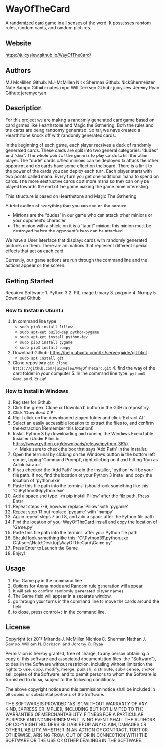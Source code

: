 # WayOfTheCard #
A randomized card game in all senses of the word. It possesses random rules, random cards, and random pictures.

## Website ##
https://juicyslew.github.io/WayOfTheCard/

## Authors ##
  MJ McMillen 				Github: MJ-McMillen
  Nick Sherman			  Github: NickShermeister
  Nate Sampo  			  Github: natesampo
  Will Derksen        Github: juicyslew
  Jeremy Ryan         Github: jeremycryan


## Description ##

For this project we are making a randomly generated card game based on card games like Hearthstone and Magic the Gathering. Both the rules and the cards are being randomly generated. So far, we have created a Hearthstone knock off with randomly generated cards.

In the beginning of each game, each player receives  a deck of randomly generated cards. These cards are split into two general categories: “dudes” and “dos”. The whole point of the game is to play cards to kill the other player. The “dude” cards called minions can be deployed to attack the other opponent and do cards have some effect on the board. There is a limit to the power of the cards you can deploy each turn. Each player starts with two points called mana. Every turn you get one additional mana to spend on cards. The more destructive cards cost more mana so they can only be played towards the end of the game making the game more interesting.

This structure is based on Hearthstone and Magic The Gathering

A brief outline of everything that you can see on the screen:

* Minions are the “dudes” in our game who can attack other minions or your opponent’s character
* The minion with a shield on it is a “taunt” minion; this minion must be destroyed before the opponent’s hero can be attacked.

We have a User Interface that displays cards with randomly generated pictures on them. There are animations that represent different special effects that act on each card.

Currently, our game actions are run through the command line and the actions appear on the screen.

## Getting Started ##
Required Software:
	1. Python 3
	2. PIL Image Library
	3. pygame
	4. Numpy
	5. Download Github

### How to Install in Ubuntu ###
1. In command line type
 	* `sudo pip3 install Pillow`
 	* `sudo apt-get build-dep python-pygame`
 	* `sudo apt-get install python-dev`
 	* `sudo pip3 install pygame`
 	* `sudo pip3 install numpy`
2. Download Github: https://help.ubuntu.com/lts/serverguide/git.html	.
	* `sudo apt install git`
3. Clone repository
				`git clone https://github.com/juicyslew/WayOfTheCard.git`
	4. find the way of the card folder in your computer
	5. In the command line type: `python3 Game.py`
	6. Enjoy!

### How to Install in Windows ###
1. Register for Github
2. Click the green 'Clone or Download' button in the GitHub repository.
3. Click 'Download ZIP'
4.	Right click on the downloaded zipped folder and click 'Extract All'
5. Select an easily accessible location to extract the files to, and confirm the extraction (Remember this location!)
6. Install Python 3 by downloading and running the Windows Executable Installer (Under Files in https://www.python.org/downloads/release/python-361/).
	* Make sure to check the  box that says 'Add Path' in the Installer.
9. Open the terminal by clicking on the Windows button in the bottom left corner, typing 'Command Prompt', right clicking on it and hitting 'Run as Administrator'
10. If you checked the 'Add Path' box in the installer, 'python' will be your file path. If not, find the location of your Python 3 install and copy the location of 'python.exe'
11. Paste this file path into the terminal (should look something like this 'C:\Python36\python.exe'
12.	Add a space and type '-m pip install Pillow' after the file path. Press Enter
13. Repeat steps 7-9, however replace 'Pillow' with 'pygame'
14. Repeat step 13 but replace 'pygame' with 'numpy'
15. Again repeat steps 7 and 8, and add a space after the Python file path
16. Find the location of your WayOfTheCard install and copy the location of 'Game.py'
17. Paste this file path into the terminal after your Python file path
18. Should look something like this: 'C:\Python36\python.exe C:\Users\Nate\Desktop\WayOfTheCard\Game.py'
19. Press Enter to Launch the Game
20. Enjoy!



## Usage ##
1. Run Game.py in the command line
2. Options for Arena mode and Random rule generation will appear
3. It will ask to confirm randomly generated player names.
4. The Game field will appear in a separate window.
5. go through your turns in the command line to move the cards around the field
6. to close, press control+c in the command line.



## License ##

Copyright (c) 2017 Miranda J. McMillen Nichlos C. Sherman Nathan J. Sampo, William N. Derksen, and Jeremy C. Ryan

Permission is hereby granted, free of charge, to any person obtaining a copy
of this software and associated documentation files (the "Software"), to deal
in the Software without restriction, including without limitation the rights
to use, copy, modify, merge, publish, distribute, sub-license, and/or sell
copies of the Software, and to permit persons to whom the Software is
furnished to do so, subject to the following conditions:

The above copyright notice and this permission notice shall be included in all
copies or substantial portions of the Software.

THE SOFTWARE IS PROVIDED "AS IS", WITHOUT WARRANTY OF ANY KIND, EXPRESS OR
IMPLIED, INCLUDING BUT NOT LIMITED TO THE WARRANTIES OF MERCHANTABILITY,
FITNESS FOR A PARTICULAR PURPOSE AND NONINFRINGEMENT. IN NO EVENT SHALL THE
AUTHORS OR COPYRIGHT HOLDERS BE LIABLE FOR ANY CLAIM, DAMAGES OR OTHER
LIABILITY, WHETHER IN AN ACTION OF CONTRACT, TORT OR OTHERWISE, ARISING FROM,
OUT OF OR IN CONNECTION WITH THE SOFTWARE OR THE USE OR OTHER DEALINGS IN THE
SOFTWARE.
